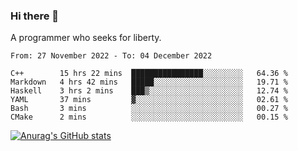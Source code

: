 ### Hi there 👋

<!--
**shejialuo/shejialuo** is a ✨ _special_ ✨ repository because its `README.md` (this file) appears on your GitHub profile.

Here are some ideas to get you started:

- 🔭 I’m currently working on ...
- 🌱 I’m currently learning ...
- 👯 I’m looking to collaborate on ...
- 🤔 I’m looking for help with ...
- 💬 Ask me about ...
- 📫 How to reach me: ...
- 😄 Pronouns: ...
- ⚡ Fun fact: ...
-->

A programmer who seeks for liberty.

<!--START_SECTION:waka-->

```text
From: 27 November 2022 - To: 04 December 2022

C++        15 hrs 22 mins  ████████████████░░░░░░░░░   64.36 %
Markdown   4 hrs 42 mins   █████░░░░░░░░░░░░░░░░░░░░   19.71 %
Haskell    3 hrs 2 mins    ███▒░░░░░░░░░░░░░░░░░░░░░   12.74 %
YAML       37 mins         ▓░░░░░░░░░░░░░░░░░░░░░░░░   02.61 %
Bash       3 mins          ░░░░░░░░░░░░░░░░░░░░░░░░░   00.27 %
CMake      2 mins          ░░░░░░░░░░░░░░░░░░░░░░░░░   00.15 %
```

<!--END_SECTION:waka-->

[![Anurag's GitHub stats](https://github-readme-stats.vercel.app/api?username=shejialuo&show_icons=true&theme=dracula)](https://github.com/anuraghazra/github-readme-stats)
